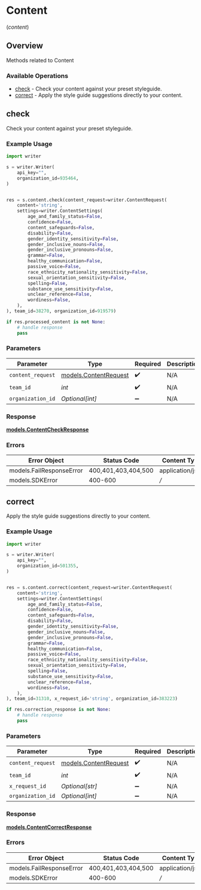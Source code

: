 # Content
(*content*)

## Overview

Methods related to Content

### Available Operations

* [check](#check) - Check your content against your preset styleguide.
* [correct](#correct) - Apply the style guide suggestions directly to your content.

## check

Check your content against your preset styleguide.

### Example Usage

```python
import writer

s = writer.Writer(
    api_key="",
    organization_id=935464,
)


res = s.content.check(content_request=writer.ContentRequest(
    content='string',
    settings=writer.ContentSettings(
        age_and_family_status=False,
        confidence=False,
        content_safeguards=False,
        disability=False,
        gender_identity_sensitivity=False,
        gender_inclusive_nouns=False,
        gender_inclusive_pronouns=False,
        grammar=False,
        healthy_communication=False,
        passive_voice=False,
        race_ethnicity_nationality_sensitivity=False,
        sexual_orientation_sensitivity=False,
        spelling=False,
        substance_use_sensitivity=False,
        unclear_reference=False,
        wordiness=False,
    ),
), team_id=38270, organization_id=919579)

if res.processed_content is not None:
    # handle response
    pass
```

### Parameters

| Parameter                                            | Type                                                 | Required                                             | Description                                          |
| ---------------------------------------------------- | ---------------------------------------------------- | ---------------------------------------------------- | ---------------------------------------------------- |
| `content_request`                                    | [models.ContentRequest](../models/contentrequest.md) | :heavy_check_mark:                                   | N/A                                                  |
| `team_id`                                            | *int*                                                | :heavy_check_mark:                                   | N/A                                                  |
| `organization_id`                                    | *Optional[int]*                                      | :heavy_minus_sign:                                   | N/A                                                  |


### Response

**[models.ContentCheckResponse](../../models/contentcheckresponse.md)**
### Errors

| Error Object             | Status Code              | Content Type             |
| ------------------------ | ------------------------ | ------------------------ |
| models.FailResponseError | 400,401,403,404,500      | application/json         |
| models.SDKError          | 400-600                  | */*                      |

## correct

Apply the style guide suggestions directly to your content.

### Example Usage

```python
import writer

s = writer.Writer(
    api_key="",
    organization_id=501355,
)


res = s.content.correct(content_request=writer.ContentRequest(
    content='string',
    settings=writer.ContentSettings(
        age_and_family_status=False,
        confidence=False,
        content_safeguards=False,
        disability=False,
        gender_identity_sensitivity=False,
        gender_inclusive_nouns=False,
        gender_inclusive_pronouns=False,
        grammar=False,
        healthy_communication=False,
        passive_voice=False,
        race_ethnicity_nationality_sensitivity=False,
        sexual_orientation_sensitivity=False,
        spelling=False,
        substance_use_sensitivity=False,
        unclear_reference=False,
        wordiness=False,
    ),
), team_id=31310, x_request_id='string', organization_id=383223)

if res.correction_response is not None:
    # handle response
    pass
```

### Parameters

| Parameter                                            | Type                                                 | Required                                             | Description                                          |
| ---------------------------------------------------- | ---------------------------------------------------- | ---------------------------------------------------- | ---------------------------------------------------- |
| `content_request`                                    | [models.ContentRequest](../models/contentrequest.md) | :heavy_check_mark:                                   | N/A                                                  |
| `team_id`                                            | *int*                                                | :heavy_check_mark:                                   | N/A                                                  |
| `x_request_id`                                       | *Optional[str]*                                      | :heavy_minus_sign:                                   | N/A                                                  |
| `organization_id`                                    | *Optional[int]*                                      | :heavy_minus_sign:                                   | N/A                                                  |


### Response

**[models.ContentCorrectResponse](../../models/contentcorrectresponse.md)**
### Errors

| Error Object             | Status Code              | Content Type             |
| ------------------------ | ------------------------ | ------------------------ |
| models.FailResponseError | 400,401,403,404,500      | application/json         |
| models.SDKError          | 400-600                  | */*                      |

